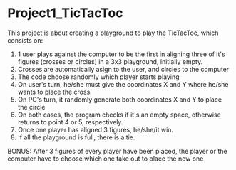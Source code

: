 # Project1_TicTacToc

This project is about creating a playground to play the TicTacToc, which consists on:

1. 1 user plays against the computer to be the first in aligning three of it's figures (crosses or circles) in a 3x3 playground, initially empty.
2. Crosses are automatically asign to the user, and circles to the computer
3. The code choose randomly which player starts playing
4. On user's turn, he/she must give the coordinates X and Y where he/she wants to place the cross. 
5. On PC's turn, it randomly generate both coordinates X and Y to place the circle
6. On both cases, the program checks if it's an empty space, otherwise returns to point 4 or 5, respectively.
7. Once one player has aligned 3 figures, he/she/it win. 
8. If all the playground is full, there is a tie.

BONUS: After 3 figures of every player have been placed, the player or the computer have to choose which one take out to place the new one
